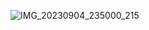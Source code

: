 ![IMG_20230904_235000_215](https://github.com/ImMALWARE/Java-SP/assets/53017160/800641ad-61ce-41e5-9238-604b751aeebe)
